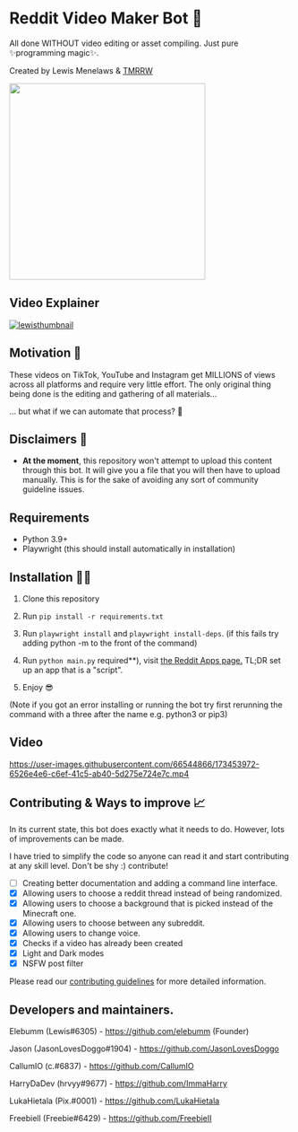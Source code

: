 # Reddit Video Maker Bot 🎥

All done WITHOUT video editing or asset compiling. Just pure ✨programming magic✨.

Created by Lewis Menelaws & [TMRRW](https://tmrrwinc.ca)

<a target="_blank" href="https://tmrrwinc.ca">
<picture>
  <source media="(prefers-color-scheme: dark)" srcset="https://user-images.githubusercontent.com/6053155/170528535-e274dc0b-7972-4b27-af22-637f8c370133.png">
  <source media="(prefers-color-scheme: light)" srcset="https://user-images.githubusercontent.com/6053155/170528582-cb6671e7-5a2f-4bd4-a048-0e6cfa54f0f7.png">
  <img src="https://user-images.githubusercontent.com/6053155/170528582-cb6671e7-5a2f-4bd4-a048-0e6cfa54f0f7.png" width="350">
</picture>

</a>

## Video Explainer

[![lewisthumbnail](https://user-images.githubusercontent.com/6053155/173631669-1d1b14ad-c478-4010-b57d-d79592a789f2.png)
](https://www.youtube.com/watch?v=3gjcY_00U1w)

## Motivation 🤔

These videos on TikTok, YouTube and Instagram get MILLIONS of views across all platforms and require very little effort.
The only original thing being done is the editing and gathering of all materials...

... but what if we can automate that process? 🤔

## Disclaimers 🚨

- **At the moment**, this repository won't attempt to upload this content through this bot. It will give you a file that
  you will then have to upload manually. This is for the sake of avoiding any sort of community guideline issues.

## Requirements

- Python 3.9+
- Playwright (this should install automatically in installation)

## Installation 👩‍💻

1. Clone this repository
2. Run `pip install -r requirements.txt`

3. Run `playwright install` and `playwright install-deps`. (if this fails try adding python -m to the front of the command)

4. Run `python main.py`
   required\*\*), visit [the Reddit Apps page.](https://www.reddit.com/prefs/apps) TL;DR set up an app that is a "script".
5. Enjoy 😎

(Note if you got an error installing or running the bot try first rerunning the command with a three after the name e.g. python3 or pip3)

## Video

https://user-images.githubusercontent.com/66544866/173453972-6526e4e6-c6ef-41c5-ab40-5d275e724e7c.mp4

## Contributing & Ways to improve 📈

In its current state, this bot does exactly what it needs to do. However, lots of improvements can be made.

I have tried to simplify the code so anyone can read it and start contributing at any skill level. Don't be shy :) contribute!

- [ ] Creating better documentation and adding a command line interface.
- [x] Allowing users to choose a reddit thread instead of being randomized.
- [x] Allowing users to choose a background that is picked instead of the Minecraft one.
- [x] Allowing users to choose between any subreddit.
- [x] Allowing users to change voice.
- [x] Checks if a video has already been created
- [x] Light and Dark modes
- [x] NSFW post filter

Please read our [contributing guidelines](CONTRIBUTING.md) for more detailed information.

## Developers and maintainers.

Elebumm (Lewis#6305) - https://github.com/elebumm (Founder)

Jason (JasonLovesDoggo#1904) - https://github.com/JasonLovesDoggo

CallumIO (c.#6837) - https://github.com/CallumIO

HarryDaDev (hrvyy#9677) - https://github.com/ImmaHarry

LukaHietala (Pix.#0001) - https://github.com/LukaHietala

Freebiell (Freebie#6429) - https://github.com/FreebieII
 
